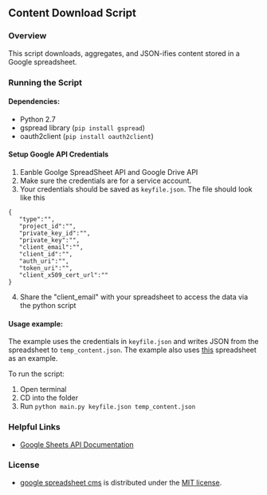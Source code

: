 ## Content Download Script

### Overview

This script downloads, aggregates, and JSON-ifies content stored in a Google spreadsheet.

### Running the Script

#### Dependencies:

- Python 2.7
- gspread library (`pip install gspread`)
- oauth2client (`pip install oauth2client`)


#### Setup Google API Credentials 

1. Eanble Goolge SpreadSheet API and Google Drive API
2. Make sure the credentials are for a service account. 
3. Your credentials should be saved as `keyfile.json`. The file should look like this

```
{
   "type":"",
   "project_id":"",
   "private_key_id":"",
   "private_key":"",
   "client_email":"",
   "client_id":"",
   "auth_uri":"",
   "token_uri":"",
   "client_x509_cert_url":""
}
```

4. Share the "client_email" with your spreadsheet to access the data via the python script


#### Usage example:

The example uses the credentials in `keyfile.json` and writes JSON from the spreadsheet to `temp_content.json`. The example also uses [this](https://docs.google.com/spreadsheets/d/1h1nuh9a3iZ8JetcZ_lyVCUsvsx23ZCK-x2xb7oSSk2I/edit?usp=sharing) spreadsheet as an example. 

To run the script: 

1. Open terminal
2. CD into the folder 
2. Run `python main.py keyfile.json temp_content.json`


### Helpful Links

* [Google Sheets API Documentation](https://developers.google.com/sheets/api)

### License

* [google spreadsheet cms](https://github.com/nicoleyimessier/google_spreadsheet_cms) is distributed under the [MIT license](License.md).